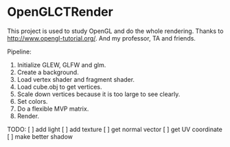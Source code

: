 # OpenGLCTRender

This project is used to study OpenGL and do the whole rendering.
Thanks to http://www.opengl-tutorial.org/.
And my professor, TA and friends.

Pipeline:
1. Initialize GLEW, GLFW and glm.
2. Create a background.
3. Load vertex shader and fragment shader.
4. Load cube.obj to get vertices.
5. Scale down vertices because it is too large to see clearly.
6. Set colors.
7. Do a flexible MVP matrix.
8. Render.

TODO:
[ ] add light
[ ] add texture
[ ] get normal vector
[ ] get UV coordinate
[ ] make better shadow